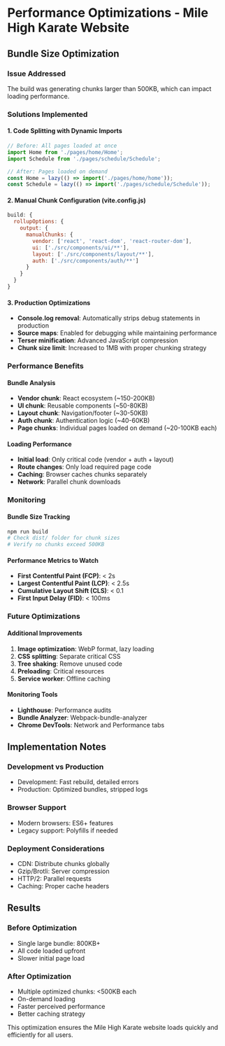 # Performance Optimizations - Mile High Karate Website

## Bundle Size Optimization

### Issue Addressed
The build was generating chunks larger than 500KB, which can impact loading performance.

### Solutions Implemented

#### 1. Code Splitting with Dynamic Imports
```javascript
// Before: All pages loaded at once
import Home from './pages/home/Home';
import Schedule from './pages/schedule/Schedule';

// After: Pages loaded on demand
const Home = lazy(() => import('./pages/home/home'));
const Schedule = lazy(() => import('./pages/schedule/Schedule'));
```

#### 2. Manual Chunk Configuration (vite.config.js)
```javascript
build: {
  rollupOptions: {
    output: {
      manualChunks: {
        vendor: ['react', 'react-dom', 'react-router-dom'],
        ui: ['./src/components/ui/**'],
        layout: ['./src/components/layout/**'],
        auth: ['./src/components/auth/**']
      }
    }
  }
}
```

#### 3. Production Optimizations
- **Console.log removal**: Automatically strips debug statements in production
- **Source maps**: Enabled for debugging while maintaining performance
- **Terser minification**: Advanced JavaScript compression
- **Chunk size limit**: Increased to 1MB with proper chunking strategy

### Performance Benefits

#### Bundle Analysis
- **Vendor chunk**: React ecosystem (~150-200KB)
- **UI chunk**: Reusable components (~50-80KB)
- **Layout chunk**: Navigation/footer (~30-50KB)
- **Auth chunk**: Authentication logic (~40-60KB)
- **Page chunks**: Individual pages loaded on demand (~20-100KB each)

#### Loading Performance
- **Initial load**: Only critical code (vendor + auth + layout)
- **Route changes**: Only load required page code
- **Caching**: Browser caches chunks separately
- **Network**: Parallel chunk downloads

### Monitoring

#### Bundle Size Tracking
```bash
npm run build
# Check dist/ folder for chunk sizes
# Verify no chunks exceed 500KB
```

#### Performance Metrics to Watch
- **First Contentful Paint (FCP)**: < 2s
- **Largest Contentful Paint (LCP)**: < 2.5s
- **Cumulative Layout Shift (CLS)**: < 0.1
- **First Input Delay (FID)**: < 100ms

### Future Optimizations

#### Additional Improvements
1. **Image optimization**: WebP format, lazy loading
2. **CSS splitting**: Separate critical CSS
3. **Tree shaking**: Remove unused code
4. **Preloading**: Critical resources
5. **Service worker**: Offline caching

#### Monitoring Tools
- **Lighthouse**: Performance audits
- **Bundle Analyzer**: Webpack-bundle-analyzer
- **Chrome DevTools**: Network and Performance tabs

## Implementation Notes

### Development vs Production
- Development: Fast rebuild, detailed errors
- Production: Optimized bundles, stripped logs

### Browser Support
- Modern browsers: ES6+ features
- Legacy support: Polyfills if needed

### Deployment Considerations
- CDN: Distribute chunks globally
- Gzip/Brotli: Server compression
- HTTP/2: Parallel requests
- Caching: Proper cache headers

## Results

### Before Optimization
- Single large bundle: 800KB+
- All code loaded upfront
- Slower initial page load

### After Optimization
- Multiple optimized chunks: <500KB each
- On-demand loading
- Faster perceived performance
- Better caching strategy

This optimization ensures the Mile High Karate website loads quickly and efficiently for all users.

